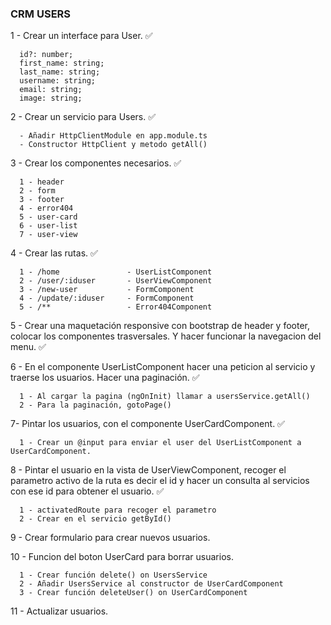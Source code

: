 ### CRM USERS

1 - Crear un interface para User. ✅

      id?: number;
      first_name: string;
      last_name: string;
      username: string;
      email: string;
      image: string;

2 - Crear un servicio para Users. ✅ 

      - Añadir HttpClientModule en app.module.ts
      - Constructor HttpClient y metodo getAll()

3 - Crear los componentes necesarios. ✅ 

      1 - header
      2 - form
      3 - footer
      4 - error404 
      5 - user-card
      6 - user-list
      7 - user-view

4 - Crear las rutas. ✅ 

      1 - /home               - UserListComponent
      2 - /user/:iduser       - UserViewComponent
      3 - /new-user           - FormComponent
      4 - /update/:iduser     - FormComponent
      5 - /**                 - Error404Component

5 - Crear una maquetación responsive con bootstrap de header y footer, colocar los componentes trasversales. Y hacer funcionar la navegacion del menu. ✅ 

6 - En el componente UserListComponent hacer una peticion al servicio y traerse los usuarios. Hacer una paginación. ✅ 

      1 - Al cargar la pagina (ngOnInit) llamar a usersService.getAll()
      2 - Para la paginación, gotoPage()

7- Pintar los usuarios, con el componente UserCardComponent. ✅ 

      1 - Crear un @input para enviar el user del UserListComponent a UserCardComponent.

8 - Pintar el usuario en la vista de UserViewComponent, recoger el parametro activo de la ruta es decir el id y hacer un consulta al servicios con ese id para obtener el usuario. ✅ 

      1 - activatedRoute para recoger el parametro
      2 - Crear en el servicio getById()
      
9 - Crear formulario para crear nuevos usuarios.

10 - Funcion del boton UserCard para borrar usuarios.

      1 - Crear función delete() on UsersService
      2 - Añadir UsersService al constructor de UserCardComponent
      3 - Crear función deleteUser() on UserCardComponent

11 - Actualizar usuarios.